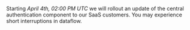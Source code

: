 Starting *April 4th, 02:00 PM UTC* we will rollout an update of the central authentication component to our SaaS customers. You may experience short interruptions in dataflow.
